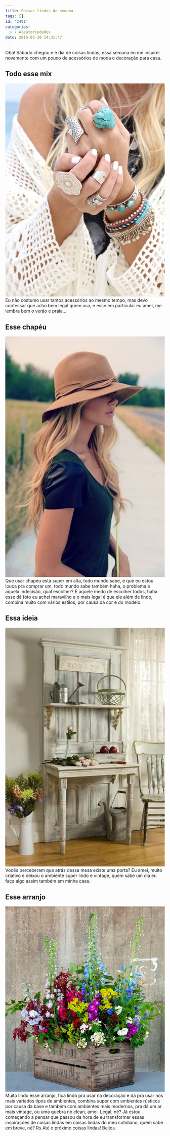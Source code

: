 ```yaml
---
title: Coisas lindas da semana
tags: []
id: '2491'
categories:
  - - Aleatoriedades
date: 2015-05-30 14:31:47
---
```


Oba! Sábado chegou e é dia de coisas lindas, essa semana eu me inspirei novamente com um pouco de acessórios de moda e decoração para casa.

## Todo esse mix

[![mix de pulseiras e aneis turquesa ](/wp-content/uploads/2015/05/mix-de-pulseiras-e-aneis.jpg)](/wp-content/uploads/2015/05/mix-de-pulseiras-e-aneis.jpg) Eu não costumo usar tantos acessórios ao mesmo tempo, mas devo confessar que acho bem legal quem usa, e esse em particular eu amei, me lembra bem o verão e praia...

## Esse chapéu

[![chapéu feminino clássico e nude](/wp-content/uploads/2015/05/bf0ac6ea5da943d96c29b3a2fe845eff-681x1024.jpg)](/wp-content/uploads/2015/05/bf0ac6ea5da943d96c29b3a2fe845eff.jpg) Que usar chapéu está super em alta, todo mundo sabe, e que eu estou louca pra comprar um, todo mundo sabe também haha, o problema é aquela indecisão, qual escolher? E aquele medo de escolher todos, haha esse dá foto eu achei maravilho e o mais legal é que ele além de lindo, combina muito com vários estilos, por causa da cor e do modelo.

## Essa ideia

[![porta em decoração vintage](/wp-content/uploads/2015/05/porta-em-decoração-vintage-686x1024.jpg)](/wp-content/uploads/2015/05/porta-em-decoração-vintage.jpg) Vocês perceberam que atrás dessa mesa existe uma porta? Eu amei, muito criativo e deixou o ambiente super lindo e vintage, quem sabe um dia eu faça algo assim também em minha casa.

## Esse arranjo

[![arranjo de flores coloridas em caixote ](/wp-content/uploads/2015/05/78595d4a054bf85aafba6324387f0432.jpg)](/wp-content/uploads/2015/05/78595d4a054bf85aafba6324387f0432.jpg) Muito lindo esse arranjo, fica lindo pra usar na decoração e dá pra usar nos mais variados tipos de ambientes, combina super com ambientes rústicos por causa da base e também com ambientes mais modernos, pra dá um ar mais vintage, ou uma quebra no clean, amei. Legal, né? Já estou começando a pensar que passou da hora de eu transformar essas inspirações de coisas lindas em coisas lindas do meu cotidiano, quem sabe em breve, né? Rs Até o próximo coisas lindas! Beijos.
